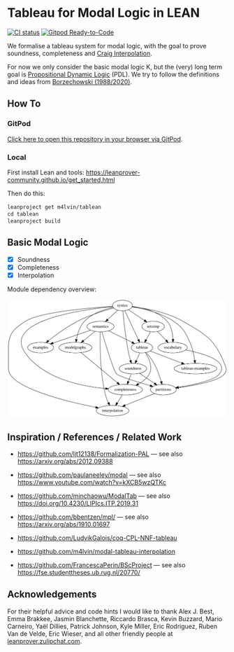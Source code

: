 # Tableau for Modal Logic in LEAN

[![CI status](https://github.com/m4lvin/tablean/actions/workflows/build.yml/badge.svg)](https://github.com/m4lvin/tablean/actions/workflows/build.yml)
[![Gitpod Ready-to-Code](https://img.shields.io/badge/Gitpod-ready--to--code-blue?logo=gitpod)](https://gitpod.io/#https://github.com/m4lvin/tablean)

We formalise a tableau system for modal logic, with the goal to prove soundness, completeness and [Craig Interpolation](https://en.wikipedia.org/wiki/Craig_interpolation).

For now we only consider the basic modal logic K, but the (very) long term goal is [Propositional Dynamic Logic](https://plato.stanford.edu/entries/logic-dynamic/) (PDL).
We try to follow the definitions and ideas from [Borzechowski (1988/2020)](https://malv.in/2020/borzechowski-pdl/).


## How To

### GitPod

[Click here to open this repository in your browser via GitPod](https://gitpod.io/#https://github.com/m4lvin/tablean).

### Local

First install Lean and tools: <https://leanprover-community.github.io/get_started.html>

Then do this:

    leanproject get m4lvin/tablean
    cd tablean
    leanproject build

## Basic Modal Logic

- [x] Soundness
- [x] Completeness
- [x] Interpolation

Module dependency overview:

![Dependency graph](./dependencies.svg)


## Inspiration / References / Related Work

- https://github.com/ljt12138/Formalization-PAL — see also https://arxiv.org/abs/2012.09388

- https://github.com/paulaneeley/modal — see also https://www.youtube.com/watch?v=kXCB5wzQTKc

- https://github.com/minchaowu/ModalTab — see also https://doi.org/10.4230/LIPIcs.ITP.2019.31

- https://github.com/bbentzen/mpl/ — see also https://arxiv.org/abs/1910.01697

- https://github.com/LudvikGalois/coq-CPL-NNF-tableau

- https://github.com/m4lvin/modal-tableau-interpolation

- https://github.com/FrancescaPerin/BScProject — see also https://fse.studenttheses.ub.rug.nl/20770/


## Acknowledgements

For their helpful advice and code hints I would like to thank
Alex J. Best,
Emma Brakkee,
Jasmin Blanchette,
Riccardo Brasca,
Kevin Buzzard,
Mario Carneiro,
Yaël Dillies,
Patrick Johnson,
Kyle Miller,
Eric Rodriguez,
Ruben Van de Velde,
Eric Wieser,
and all other friendly people at [leanprover.zulipchat.com](https://leanprover.zulipchat.com/).
